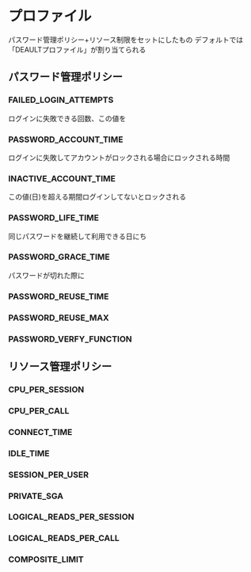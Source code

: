 # プロファイル
パスワード管理ポリシー+リソース制限をセットにしたもの
デフォルトでは「DEAULTプロファイル」が割り当てられる
## パスワード管理ポリシー
### FAILED_LOGIN_ATTEMPTS
ログインに失敗できる回数、この値を
### PASSWORD_ACCOUNT_TIME
ログインに失敗してアカウントがロックされる場合にロックされる時間
### INACTIVE_ACCOUNT_TIME
この値(日)を超える期間ログインしてないとロックされる
### PASSWORD_LIFE_TIME
同じパスワードを継続して利用できる日にち
### PASSWORD_GRACE_TIME
パスワードが切れた際に
### PASSWORD_REUSE_TIME
### PASSWORD_REUSE_MAX
### PASSWORD_VERFY_FUNCTION

## リソース管理ポリシー
### CPU_PER_SESSION
### CPU_PER_CALL
### CONNECT_TIME
### IDLE_TIME
### SESSION_PER_USER
### PRIVATE_SGA
### LOGICAL_READS_PER_SESSION
### LOGICAL_READS_PER_CALL
### COMPOSITE_LIMIT